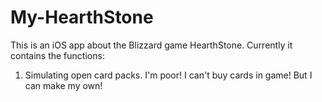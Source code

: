 # My-HearthStone
This is an iOS app about the Blizzard game HearthStone. Currently it contains the functions:

1. Simulating open card packs. I'm poor! I can't buy cards in game! But I can make my own!
